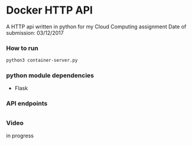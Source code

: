 # Docker HTTP API
A HTTP api written in python for my Cloud Computing assignment 
Date of submission: 03/12/2017  

### How to run
```bash
python3 container-server.py
```

### python module dependencies
* Flask

### API endpoints

######

### Video
in progress
